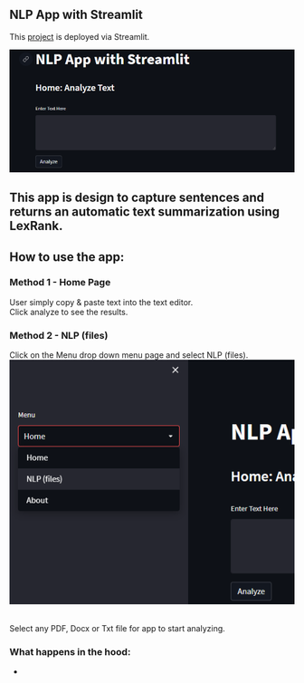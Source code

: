 ## NLP App with Streamlit
This [project](https://mhidayatz-streamlit-app-h1htjm.streamlitapp.com/) is deployed via Streamlit.

![](https://github.com/MHidayatz/StreamLit/blob/main/Visuals/00_Main.PNG)

## This app is design to capture sentences and returns an automatic text summarization using LexRank.

## How to use the app:

### Method 1 - Home Page
User simply copy & paste text into the text editor. 
<br> Click analyze to see the results.

### Method 2 - NLP (files) 
Click on the Menu drop down menu page and select NLP (files).
![](https://github.com/MHidayatz/StreamLit/blob/main/Visuals/02_Menu.png)

<br>
Select any PDF, Docx or Txt file for app to start analyzing.

### What happens in the hood: 

-




 
